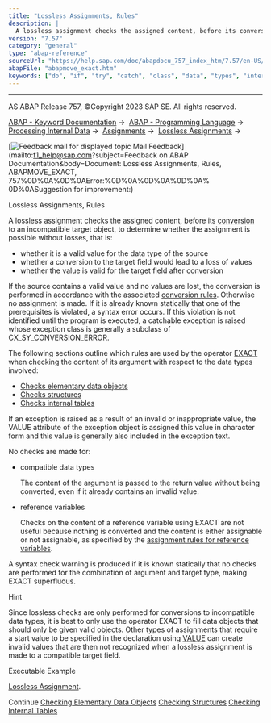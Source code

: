 ```yaml
---
title: "Lossless Assignments, Rules"
description: |
  A lossless assignment checks the assigned content, before its conversion(https://help.sap.com/doc/abapdocu_757_index_htm/7.57/en-US/abenconversion_glosry.htm 'Glossary Entry') to an incompatible target object, to determine whether the assignment is possible without losses, that is: -   whether it
version: "7.57"
category: "general"
type: "abap-reference"
sourceUrl: "https://help.sap.com/doc/abapdocu_757_index_htm/7.57/en-US/abapmove_exact.htm"
abapFile: "abapmove_exact.htm"
keywords: ["do", "if", "try", "catch", "class", "data", "types", "internal-table", "abapmove", "exact"]
---
```


* * *

AS ABAP Release 757, ©Copyright 2023 SAP SE. All rights reserved.

[ABAP - Keyword Documentation](https://help.sap.com/doc/abapdocu_757_index_htm/7.57/en-US/abenabap.htm) →  [ABAP - Programming Language](https://help.sap.com/doc/abapdocu_757_index_htm/7.57/en-US/abenabap_reference.htm) →  [Processing Internal Data](https://help.sap.com/doc/abapdocu_757_index_htm/7.57/en-US/abenabap_data_working.htm) →  [Assignments](https://help.sap.com/doc/abapdocu_757_index_htm/7.57/en-US/abenvalue_assignments.htm) →  [Lossless Assignments](https://help.sap.com/doc/abapdocu_757_index_htm/7.57/en-US/abenlossless_move.htm) → 

 [![](Mail.gif?object=Mail.gif&sap-language=EN "Feedback mail for displayed topic") Mail Feedback](mailto:f1_help@sap.com?subject=Feedback on ABAP Documentation&body=Document: Lossless Assignments, Rules, ABAPMOVE_EXACT, 757%0D%0A%0D%0AError:%0D%0A%0D%0A%0D%0A%
0D%0ASuggestion for improvement:)

Lossless Assignments, Rules

A lossless assignment checks the assigned content, before its [conversion](https://help.sap.com/doc/abapdocu_757_index_htm/7.57/en-US/abenconversion_glosry.htm "Glossary Entry") to an incompatible target object, to determine whether the assignment is possible without losses, that is:

-   whether it is a valid value for the data type of the source
-   whether a conversion to the target field would lead to a loss of values
-   whether the value is valid for the target field after conversion

If the source contains a valid value and no values are lost, the conversion is performed in accordance with the associated [conversion rules](https://help.sap.com/doc/abapdocu_757_index_htm/7.57/en-US/abenconversion_rules.htm). Otherwise no assignment is made. If it is already known statically that one of the prerequisites is violated, a syntax error occurs. If this violation is not identified until the program is executed, a catchable exception is raised whose exception class is generally a subclass of CX\_SY\_CONVERSION\_ERROR.

The following sections outline which rules are used by the operator [EXACT](https://help.sap.com/doc/abapdocu_757_index_htm/7.57/en-US/abenconstructor_expression_exact.htm) when checking the content of its argument with respect to the data types involved:

-   [Checks elementary data objects](https://help.sap.com/doc/abapdocu_757_index_htm/7.57/en-US/abenmove_exact_elementary.htm)
-   [Checks structures](https://help.sap.com/doc/abapdocu_757_index_htm/7.57/en-US/abenmove_exact_structure.htm)
-   [Checks internal tables](https://help.sap.com/doc/abapdocu_757_index_htm/7.57/en-US/abenmove_exact_itab.htm)

If an exception is raised as a result of an invalid or inappropriate value, the VALUE attribute of the exception object is assigned this value in character form and this value is generally also included in the exception text.

No checks are made for:

-   compatible data types
    
    The content of the argument is passed to the return value without being converted, even if it already contains an invalid value.
    
-   reference variables
    
    Checks on the content of a reference variable using EXACT are not useful because nothing is converted and the content is either assignable or not assignable, as specified by the [assignment rules for reference variables](https://help.sap.com/doc/abapdocu_757_index_htm/7.57/en-US/abenconversion_references.htm).
    

A syntax check warning is produced if it is known statically that no checks are performed for the combination of argument and target type, making EXACT superfluous.

Hint

Since lossless checks are only performed for conversions to incompatible data types, it is best to only use the operator EXACT to fill data objects that should only be given valid objects. Other types of assignments that require a start value to be specified in the declaration using [VALUE](https://help.sap.com/doc/abapdocu_757_index_htm/7.57/en-US/abapdata_options.htm) can create invalid values that are then not recognized when a lossless assignment is made to a compatible target field.

Executable Example

[Lossless Assignment](https://help.sap.com/doc/abapdocu_757_index_htm/7.57/en-US/abenmove_exact_abexa.htm).

Continue
[Checking Elementary Data Objects](https://help.sap.com/doc/abapdocu_757_index_htm/7.57/en-US/abenmove_exact_elementary.htm)
[Checking Structures](https://help.sap.com/doc/abapdocu_757_index_htm/7.57/en-US/abenmove_exact_structure.htm)
[Checking Internal Tables](https://help.sap.com/doc/abapdocu_757_index_htm/7.57/en-US/abenmove_exact_itab.htm)